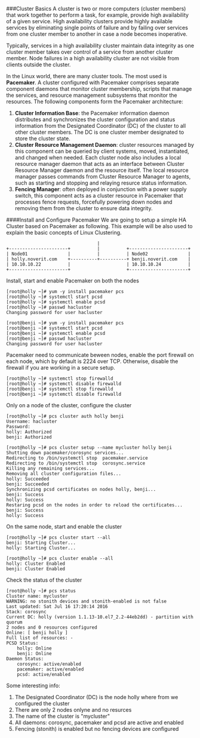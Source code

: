 ###Cluster Basics
A cluster is two or more computers (cluster members) that work together to perform a task, for example, provide high availability of a given service. High availability clusters provide highly available services by eliminating single points of failure and by failing over services from one cluster member to another in case a node becomes inoperative.

Typically, services in a high availability cluster maintain data integrity as one cluster member takes over control of a service from another cluster member. Node failures in a high availability cluster are not visible from clients outside the cluster.

In the Linux world, there are many cluster tools. The most used is **Pacemaker**. A cluster configured with Pacemaker comprises separate component daemons that monitor cluster membership, scripts that manage the services, and resource management subsystems that monitor the resources. The following components form the Pacemaker architecture:

1. **Cluster Information Base**: the Pacemaker information daemon distributes and synchronizes the cluster configuration and status information from the Designated Coordinator (DC) of the cluster to all other cluster members. The DC is one cluster member designated to store the cluster state.
2. **Cluster Resource Management Daemon**: cluster resources managed by this component can be queried by client systems, moved, instantiated, and changed when needed. Each cluster node also includes a local resource manager daemon that acts as an interface between Cluster Resource Manager daemon and the resource itself. The local resource manager passes commands from Cluster Resource Manager to agents, such as starting and stopping and relaying resurce status information.
3. **Fencing Manager**: often deployed in conjunction with a power supply switch, this component acts as a cluster resource in Pacemaker that processes fence requests, forcefully powering down nodes and removing them from the cluster to ensure data integrity.

####Install and Configure Pacemaker
We are going to setup a simple HA Cluster based on Pacemaker as following. This example will be also used to explain the basic concepts of Linux Clustering. 

                                      |
    +----------------------+          |          +----------------------+
    | Node01               |          |          | Node02               |
    | holly.noverit.com    +----------+----------+ benji.noverit.com    |
    | 10.10.10.22          |                     | 10.10.10.24          |
    +----------------------+                     +----------------------+

Install, start and enable Pacemaker on both the nodes

    [root@holly ~]# yum -y install pacemaker pcs
    [root@holly ~]# systemctl start pcsd
    [root@holly ~]# systemctl enable pcsd
    [root@holly ~]# passwd hacluster
    Changing password for user hacluster

    [root@benji ~]# yum -y install pacemaker pcs
    [root@benji ~]# systemctl start pcsd
    [root@benji ~]# systemctl enable pcsd
    [root@benji ~]# passwd hacluster
    Changing password for user hacluster

Pacemaker need to communicate beween nodes, enable the port firewall on each node, which by default is 2224 over TCP. Otherwise, disable the firewall if you are working in a secure setup.

    [root@holly ~]# systemctl stop firewalld
    [root@holly ~]# systemctl disable firewalld
    [root@benji ~]# systemctl stop firewalld
    [root@benji ~]# systemctl disable firewalld

Only on a node of the cluster, configure the cluster

    [root@holly ~]# pcs cluster auth holly benji
    Username: hacluster
    Password:
    holly: Authorized
    benji: Authorized

    [root@holly ~]# pcs cluster setup --name mycluster holly benji
    Shutting down pacemaker/corosync services...
    Redirecting to /bin/systemctl stop  pacemaker.service
    Redirecting to /bin/systemctl stop  corosync.service
    Killing any remaining services...
    Removing all cluster configuration files...
    holly: Succeeded
    benji: Succeeded
    Synchronizing pcsd certificates on nodes holly, benji...
    benji: Success
    holly: Success
    Restaring pcsd on the nodes in order to reload the certificates...
    benji: Success
    holly: Success

On the same node, start and enable the cluster

    [root@holly ~]# pcs cluster start --all
    benji: Starting Cluster...
    holly: Starting Cluster...

    [root@holly ~]# pcs cluster enable --all
    holly: Cluster Enabled
    benji: Cluster Enabled


Check the status of the cluster

    [root@holly ~]# pcs status
    Cluster name: mycluster
    WARNING: no stonith devices and stonith-enabled is not false
    Last updated: Sat Jul 16 17:20:14 2016
    Stack: corosync
    Current DC: holly (version 1.1.13-10.el7_2.2-44eb2dd) - partition with quorum
    2 nodes and 0 resources configured
    Online: [ benji holly ]
    Full list of resources: -
    PCSD Status:
        holly: Online
        benji: Online
    Daemon Status:
        corosync: active/enabled
        pacemaker: active/enabled
        pcsd: active/enabled

Some interesting info:

  1. The Designated Coordinator (DC) is the node holly where from we configured the cluster
  2. There are only 2 nodes onlyne and no resurces
  3. The name of the cluster is "mycluster"
  4. All daemons: corosync, pacemaker and pcsd are active and enabled
  5. Fencing (stonith) is enabled but no fencing devices are configured

